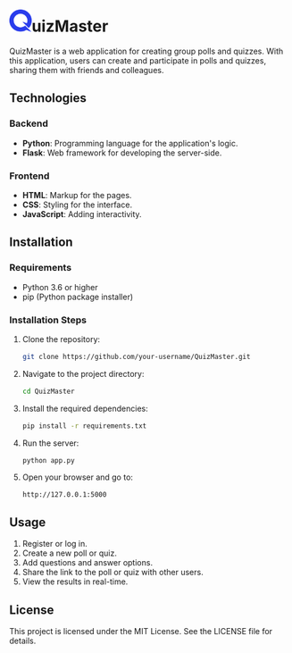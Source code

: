 # <img src="static/icons/main.svg" width="40" height="40">uizMaster

QuizMaster is a web application for creating group polls and quizzes. With this application, users can create and participate in polls and quizzes, sharing them with friends and colleagues.

## Technologies

### Backend

- **Python**: Programming language for the application's logic.
- **Flask**: Web framework for developing the server-side.

### Frontend

- **HTML**: Markup for the pages.
- **CSS**: Styling for the interface.
- **JavaScript**: Adding interactivity.

## Installation

### Requirements

- Python 3.6 or higher
- pip (Python package installer)

### Installation Steps

1. Clone the repository:
    ```bash
    git clone https://github.com/your-username/QuizMaster.git
    ```
2. Navigate to the project directory:
    ```bash
    cd QuizMaster
    ```
3. Install the required dependencies:
    ```bash
    pip install -r requirements.txt
    ```
4. Run the server:
    ```bash
    python app.py
    ```
5. Open your browser and go to:
    ```
    http://127.0.0.1:5000
    ```

## Usage

1. Register or log in.
2. Create a new poll or quiz.
3. Add questions and answer options.
4. Share the link to the poll or quiz with other users.
5. View the results in real-time.

## License

This project is licensed under the MIT License. See the LICENSE file for details.
